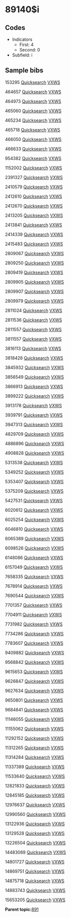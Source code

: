 # 89140$i

## Codes

-   Indicators
    -   First: 4
    -   Second: 0
-   Subfield: i

## Sample bibs

153295 [Quicksearch](https://search.library.yale.edu/catalog/153295) [VXWS](http://prodorbis.library.yale.edu:7014/vxws/GetHoldingsService?bibId=153295)

464657 [Quicksearch](https://search.library.yale.edu/catalog/464657) [VXWS](http://prodorbis.library.yale.edu:7014/vxws/GetHoldingsService?bibId=464657)

464973 [Quicksearch](https://search.library.yale.edu/catalog/464973) [VXWS](http://prodorbis.library.yale.edu:7014/vxws/GetHoldingsService?bibId=464973)

465060 [Quicksearch](https://search.library.yale.edu/catalog/465060) [VXWS](http://prodorbis.library.yale.edu:7014/vxws/GetHoldingsService?bibId=465060)

465234 [Quicksearch](https://search.library.yale.edu/catalog/465234) [VXWS](http://prodorbis.library.yale.edu:7014/vxws/GetHoldingsService?bibId=465234)

465718 [Quicksearch](https://search.library.yale.edu/catalog/465718) [VXWS](http://prodorbis.library.yale.edu:7014/vxws/GetHoldingsService?bibId=465718)

466050 [Quicksearch](https://search.library.yale.edu/catalog/466050) [VXWS](http://prodorbis.library.yale.edu:7014/vxws/GetHoldingsService?bibId=466050)

466633 [Quicksearch](https://search.library.yale.edu/catalog/466633) [VXWS](http://prodorbis.library.yale.edu:7014/vxws/GetHoldingsService?bibId=466633)

954382 [Quicksearch](https://search.library.yale.edu/catalog/954382) [VXWS](http://prodorbis.library.yale.edu:7014/vxws/GetHoldingsService?bibId=954382)

1152002 [Quicksearch](https://search.library.yale.edu/catalog/1152002) [VXWS](http://prodorbis.library.yale.edu:7014/vxws/GetHoldingsService?bibId=1152002)

2391327 [Quicksearch](https://search.library.yale.edu/catalog/2391327) [VXWS](http://prodorbis.library.yale.edu:7014/vxws/GetHoldingsService?bibId=2391327)

2410579 [Quicksearch](https://search.library.yale.edu/catalog/2410579) [VXWS](http://prodorbis.library.yale.edu:7014/vxws/GetHoldingsService?bibId=2410579)

2412610 [Quicksearch](https://search.library.yale.edu/catalog/2412610) [VXWS](http://prodorbis.library.yale.edu:7014/vxws/GetHoldingsService?bibId=2412610)

2412670 [Quicksearch](https://search.library.yale.edu/catalog/2412670) [VXWS](http://prodorbis.library.yale.edu:7014/vxws/GetHoldingsService?bibId=2412670)

2413205 [Quicksearch](https://search.library.yale.edu/catalog/2413205) [VXWS](http://prodorbis.library.yale.edu:7014/vxws/GetHoldingsService?bibId=2413205)

2413841 [Quicksearch](https://search.library.yale.edu/catalog/2413841) [VXWS](http://prodorbis.library.yale.edu:7014/vxws/GetHoldingsService?bibId=2413841)

2414339 [Quicksearch](https://search.library.yale.edu/catalog/2414339) [VXWS](http://prodorbis.library.yale.edu:7014/vxws/GetHoldingsService?bibId=2414339)

2415483 [Quicksearch](https://search.library.yale.edu/catalog/2415483) [VXWS](http://prodorbis.library.yale.edu:7014/vxws/GetHoldingsService?bibId=2415483)

2809067 [Quicksearch](https://search.library.yale.edu/catalog/2809067) [VXWS](http://prodorbis.library.yale.edu:7014/vxws/GetHoldingsService?bibId=2809067)

2809250 [Quicksearch](https://search.library.yale.edu/catalog/2809250) [VXWS](http://prodorbis.library.yale.edu:7014/vxws/GetHoldingsService?bibId=2809250)

2809419 [Quicksearch](https://search.library.yale.edu/catalog/2809419) [VXWS](http://prodorbis.library.yale.edu:7014/vxws/GetHoldingsService?bibId=2809419)

2809905 [Quicksearch](https://search.library.yale.edu/catalog/2809905) [VXWS](http://prodorbis.library.yale.edu:7014/vxws/GetHoldingsService?bibId=2809905)

2809907 [Quicksearch](https://search.library.yale.edu/catalog/2809907) [VXWS](http://prodorbis.library.yale.edu:7014/vxws/GetHoldingsService?bibId=2809907)

2809979 [Quicksearch](https://search.library.yale.edu/catalog/2809979) [VXWS](http://prodorbis.library.yale.edu:7014/vxws/GetHoldingsService?bibId=2809979)

2811024 [Quicksearch](https://search.library.yale.edu/catalog/2811024) [VXWS](http://prodorbis.library.yale.edu:7014/vxws/GetHoldingsService?bibId=2811024)

2811536 [Quicksearch](https://search.library.yale.edu/catalog/2811536) [VXWS](http://prodorbis.library.yale.edu:7014/vxws/GetHoldingsService?bibId=2811536)

2811557 [Quicksearch](https://search.library.yale.edu/catalog/2811557) [VXWS](http://prodorbis.library.yale.edu:7014/vxws/GetHoldingsService?bibId=2811557)

3811557 [Quicksearch](https://search.library.yale.edu/catalog/3811557) [VXWS](http://prodorbis.library.yale.edu:7014/vxws/GetHoldingsService?bibId=3811557)

3816113 [Quicksearch](https://search.library.yale.edu/catalog/3816113) [VXWS](http://prodorbis.library.yale.edu:7014/vxws/GetHoldingsService?bibId=3816113)

3818428 [Quicksearch](https://search.library.yale.edu/catalog/3818428) [VXWS](http://prodorbis.library.yale.edu:7014/vxws/GetHoldingsService?bibId=3818428)

3845932 [Quicksearch](https://search.library.yale.edu/catalog/3845932) [VXWS](http://prodorbis.library.yale.edu:7014/vxws/GetHoldingsService?bibId=3845932)

3856549 [Quicksearch](https://search.library.yale.edu/catalog/3856549) [VXWS](http://prodorbis.library.yale.edu:7014/vxws/GetHoldingsService?bibId=3856549)

3866913 [Quicksearch](https://search.library.yale.edu/catalog/3866913) [VXWS](http://prodorbis.library.yale.edu:7014/vxws/GetHoldingsService?bibId=3866913)

3899222 [Quicksearch](https://search.library.yale.edu/catalog/3899222) [VXWS](http://prodorbis.library.yale.edu:7014/vxws/GetHoldingsService?bibId=3899222)

3913178 [Quicksearch](https://search.library.yale.edu/catalog/3913178) [VXWS](http://prodorbis.library.yale.edu:7014/vxws/GetHoldingsService?bibId=3913178)

3939791 [Quicksearch](https://search.library.yale.edu/catalog/3939791) [VXWS](http://prodorbis.library.yale.edu:7014/vxws/GetHoldingsService?bibId=3939791)

3947313 [Quicksearch](https://search.library.yale.edu/catalog/3947313) [VXWS](http://prodorbis.library.yale.edu:7014/vxws/GetHoldingsService?bibId=3947313)

4829709 [Quicksearch](https://search.library.yale.edu/catalog/4829709) [VXWS](http://prodorbis.library.yale.edu:7014/vxws/GetHoldingsService?bibId=4829709)

4886896 [Quicksearch](https://search.library.yale.edu/catalog/4886896) [VXWS](http://prodorbis.library.yale.edu:7014/vxws/GetHoldingsService?bibId=4886896)

4908828 [Quicksearch](https://search.library.yale.edu/catalog/4908828) [VXWS](http://prodorbis.library.yale.edu:7014/vxws/GetHoldingsService?bibId=4908828)

5313538 [Quicksearch](https://search.library.yale.edu/catalog/5313538) [VXWS](http://prodorbis.library.yale.edu:7014/vxws/GetHoldingsService?bibId=5313538)

5349252 [Quicksearch](https://search.library.yale.edu/catalog/5349252) [VXWS](http://prodorbis.library.yale.edu:7014/vxws/GetHoldingsService?bibId=5349252)

5353407 [Quicksearch](https://search.library.yale.edu/catalog/5353407) [VXWS](http://prodorbis.library.yale.edu:7014/vxws/GetHoldingsService?bibId=5353407)

5375209 [Quicksearch](https://search.library.yale.edu/catalog/5375209) [VXWS](http://prodorbis.library.yale.edu:7014/vxws/GetHoldingsService?bibId=5375209)

5427531 [Quicksearch](https://search.library.yale.edu/catalog/5427531) [VXWS](http://prodorbis.library.yale.edu:7014/vxws/GetHoldingsService?bibId=5427531)

6020612 [Quicksearch](https://search.library.yale.edu/catalog/6020612) [VXWS](http://prodorbis.library.yale.edu:7014/vxws/GetHoldingsService?bibId=6020612)

6025254 [Quicksearch](https://search.library.yale.edu/catalog/6025254) [VXWS](http://prodorbis.library.yale.edu:7014/vxws/GetHoldingsService?bibId=6025254)

6046810 [Quicksearch](https://search.library.yale.edu/catalog/6046810) [VXWS](http://prodorbis.library.yale.edu:7014/vxws/GetHoldingsService?bibId=6046810)

6065389 [Quicksearch](https://search.library.yale.edu/catalog/6065389) [VXWS](http://prodorbis.library.yale.edu:7014/vxws/GetHoldingsService?bibId=6065389)

6098526 [Quicksearch](https://search.library.yale.edu/catalog/6098526) [VXWS](http://prodorbis.library.yale.edu:7014/vxws/GetHoldingsService?bibId=6098526)

6148086 [Quicksearch](https://search.library.yale.edu/catalog/6148086) [VXWS](http://prodorbis.library.yale.edu:7014/vxws/GetHoldingsService?bibId=6148086)

6157049 [Quicksearch](https://search.library.yale.edu/catalog/6157049) [VXWS](http://prodorbis.library.yale.edu:7014/vxws/GetHoldingsService?bibId=6157049)

7658335 [Quicksearch](https://search.library.yale.edu/catalog/7658335) [VXWS](http://prodorbis.library.yale.edu:7014/vxws/GetHoldingsService?bibId=7658335)

7678914 [Quicksearch](https://search.library.yale.edu/catalog/7678914) [VXWS](http://prodorbis.library.yale.edu:7014/vxws/GetHoldingsService?bibId=7678914)

7690544 [Quicksearch](https://search.library.yale.edu/catalog/7690544) [VXWS](http://prodorbis.library.yale.edu:7014/vxws/GetHoldingsService?bibId=7690544)

7701357 [Quicksearch](https://search.library.yale.edu/catalog/7701357) [VXWS](http://prodorbis.library.yale.edu:7014/vxws/GetHoldingsService?bibId=7701357)

7704911 [Quicksearch](https://search.library.yale.edu/catalog/7704911) [VXWS](http://prodorbis.library.yale.edu:7014/vxws/GetHoldingsService?bibId=7704911)

7731982 [Quicksearch](https://search.library.yale.edu/catalog/7731982) [VXWS](http://prodorbis.library.yale.edu:7014/vxws/GetHoldingsService?bibId=7731982)

7734286 [Quicksearch](https://search.library.yale.edu/catalog/7734286) [VXWS](http://prodorbis.library.yale.edu:7014/vxws/GetHoldingsService?bibId=7734286)

7783607 [Quicksearch](https://search.library.yale.edu/catalog/7783607) [VXWS](http://prodorbis.library.yale.edu:7014/vxws/GetHoldingsService?bibId=7783607)

9409882 [Quicksearch](https://search.library.yale.edu/catalog/9409882) [VXWS](http://prodorbis.library.yale.edu:7014/vxws/GetHoldingsService?bibId=9409882)

9568842 [Quicksearch](https://search.library.yale.edu/catalog/9568842) [VXWS](http://prodorbis.library.yale.edu:7014/vxws/GetHoldingsService?bibId=9568842)

9615653 [Quicksearch](https://search.library.yale.edu/catalog/9615653) [VXWS](http://prodorbis.library.yale.edu:7014/vxws/GetHoldingsService?bibId=9615653)

9626847 [Quicksearch](https://search.library.yale.edu/catalog/9626847) [VXWS](http://prodorbis.library.yale.edu:7014/vxws/GetHoldingsService?bibId=9626847)

9627634 [Quicksearch](https://search.library.yale.edu/catalog/9627634) [VXWS](http://prodorbis.library.yale.edu:7014/vxws/GetHoldingsService?bibId=9627634)

9650801 [Quicksearch](https://search.library.yale.edu/catalog/9650801) [VXWS](http://prodorbis.library.yale.edu:7014/vxws/GetHoldingsService?bibId=9650801)

9684841 [Quicksearch](https://search.library.yale.edu/catalog/9684841) [VXWS](http://prodorbis.library.yale.edu:7014/vxws/GetHoldingsService?bibId=9684841)

11146055 [Quicksearch](https://search.library.yale.edu/catalog/11146055) [VXWS](http://prodorbis.library.yale.edu:7014/vxws/GetHoldingsService?bibId=11146055)

11155062 [Quicksearch](https://search.library.yale.edu/catalog/11155062) [VXWS](http://prodorbis.library.yale.edu:7014/vxws/GetHoldingsService?bibId=11155062)

11292152 [Quicksearch](https://search.library.yale.edu/catalog/11292152) [VXWS](http://prodorbis.library.yale.edu:7014/vxws/GetHoldingsService?bibId=11292152)

11312265 [Quicksearch](https://search.library.yale.edu/catalog/11312265) [VXWS](http://prodorbis.library.yale.edu:7014/vxws/GetHoldingsService?bibId=11312265)

11314284 [Quicksearch](https://search.library.yale.edu/catalog/11314284) [VXWS](http://prodorbis.library.yale.edu:7014/vxws/GetHoldingsService?bibId=11314284)

11337389 [Quicksearch](https://search.library.yale.edu/catalog/11337389) [VXWS](http://prodorbis.library.yale.edu:7014/vxws/GetHoldingsService?bibId=11337389)

11533640 [Quicksearch](https://search.library.yale.edu/catalog/11533640) [VXWS](http://prodorbis.library.yale.edu:7014/vxws/GetHoldingsService?bibId=11533640)

12821833 [Quicksearch](https://search.library.yale.edu/catalog/12821833) [VXWS](http://prodorbis.library.yale.edu:7014/vxws/GetHoldingsService?bibId=12821833)

12845185 [Quicksearch](https://search.library.yale.edu/catalog/12845185) [VXWS](http://prodorbis.library.yale.edu:7014/vxws/GetHoldingsService?bibId=12845185)

12976637 [Quicksearch](https://search.library.yale.edu/catalog/12976637) [VXWS](http://prodorbis.library.yale.edu:7014/vxws/GetHoldingsService?bibId=12976637)

12990560 [Quicksearch](https://search.library.yale.edu/catalog/12990560) [VXWS](http://prodorbis.library.yale.edu:7014/vxws/GetHoldingsService?bibId=12990560)

13122936 [Quicksearch](https://search.library.yale.edu/catalog/13122936) [VXWS](http://prodorbis.library.yale.edu:7014/vxws/GetHoldingsService?bibId=13122936)

13129528 [Quicksearch](https://search.library.yale.edu/catalog/13129528) [VXWS](http://prodorbis.library.yale.edu:7014/vxws/GetHoldingsService?bibId=13129528)

13226504 [Quicksearch](https://search.library.yale.edu/catalog/13226504) [VXWS](http://prodorbis.library.yale.edu:7014/vxws/GetHoldingsService?bibId=13226504)

14483069 [Quicksearch](https://search.library.yale.edu/catalog/14483069) [VXWS](http://prodorbis.library.yale.edu:7014/vxws/GetHoldingsService?bibId=14483069)

14801727 [Quicksearch](https://search.library.yale.edu/catalog/14801727) [VXWS](http://prodorbis.library.yale.edu:7014/vxws/GetHoldingsService?bibId=14801727)

14869751 [Quicksearch](https://search.library.yale.edu/catalog/14869751) [VXWS](http://prodorbis.library.yale.edu:7014/vxws/GetHoldingsService?bibId=14869751)

14875718 [Quicksearch](https://search.library.yale.edu/catalog/14875718) [VXWS](http://prodorbis.library.yale.edu:7014/vxws/GetHoldingsService?bibId=14875718)

14883743 [Quicksearch](https://search.library.yale.edu/catalog/14883743) [VXWS](http://prodorbis.library.yale.edu:7014/vxws/GetHoldingsService?bibId=14883743)

15653205 [Quicksearch](https://search.library.yale.edu/catalog/15653205) [VXWS](http://prodorbis.library.yale.edu:7014/vxws/GetHoldingsService?bibId=15653205)

**Parent topic:**[891](../../tags/891/891.md)

